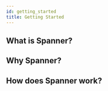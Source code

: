 ```yaml
---
id: getting_started
title: Getting Started
---
```


## What is Spanner?


## Why Spanner?


## How does Spanner work?
